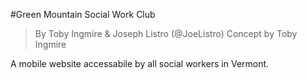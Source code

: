 #Green Mountain Social Work Club
> By Toby Ingmire & Joseph Listro (@JoeListro)
> Concept by Toby Ingmire

A mobile website accessabile by all social workers in Vermont.
